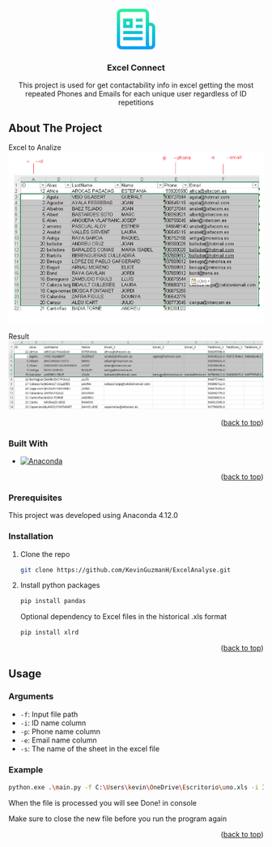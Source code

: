 <div id="top"></div>

<!-- PROJECT LOGO -->
<br />
<div align="center">
  <a href="https://github.com/github_username/repo_name">
    <img src="images/logo.png" alt="Logo" width="80" height="80">
  </a>

<h3 align="center">Excel Connect</h3>

  <p align="center">
    This project is used for get contactability info in excel getting the most repeated Phones and Emails for each unique user regardless of ID repetitions
  </p>
</div>

<!-- ABOUT THE PROJECT -->
## About The Project

Excel to Analize 
![Product Name Screen Shot][product-screenshot1]

Result
![Product Name Screen Shot][product-screenshot2]


<p align="right">(<a href="#top">back to top</a>)</p>



### Built With

* [![Anaconda][Anaconda-b]][Anaconda-url]


<p align="right">(<a href="#top">back to top</a>)</p>

### Prerequisites

This project was developed using Anaconda 4.12.0

### Installation

1. Clone the repo
   ```sh
   git clone https://github.com/KevinGuzmanH/ExcelAnalyse.git
   ```
2. Install python packages
   ```sh
   pip install pandas
   ```
   Optional dependency to Excel files in the historical .xls format
   ```sh
   pip install xlrd
   ```

<p align="right">(<a href="#top">back to top</a>)</p>


## Usage
### Arguments
* `-f`: Input file path
* `-i`: ID name column
* `-p`: Phone name column
* `-e`: Email name column
* `-s`: The name of the sheet in the excel file

### Example

<!-- USAGE EXAMPLE -->

 ```sh
python.exe .\main.py -f C:\Users\kevin\OneDrive\Escritorio\uno.xls -i ID -p Phone -e Email -s Contactos
 ```
 
When the file is processed you will see Done! in console

Make sure to close the new file before you run the program again
<p align="right">(<a href="#top">back to top</a>)</p>


<!-- MARKDOWN LINKS & IMAGES -->
[Anaconda-b]: https://anaconda.org/conda-forge/mlconjug/badges/version.svg
[Anaconda-url]: https://www.anaconda.com/products/distribution
[product-screenshot1]: images/about_img1.png
[product-screenshot2]: images/about_img2.png
